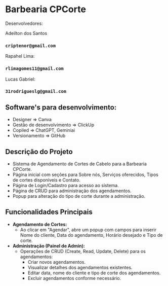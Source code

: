 # Barbearia CPCorte
Desenvolvedores:

Adeilton dos Santos
### ```criptenor@gmail.com```

Rapahel Lima:
### ```rlimagomes11@gmail.com```


Lucas Gabriel:
### ```31rodrigueslg@gmail.com```


## Software's para desenvolvimento:
-  Designer => Canva
-  Gestão de desenvolvimento => ClickUp
- Copiled => ChatGPT, Geminiai
-  Versionamento => GitHub

## Descrição do Projeto
- Sistema de Agendamento de Cortes de Cabelo para a Barbearia CPCorte.
- Página inicial com seções para Sobre nós, Serviços oferecidos, Tipos de cortes disponíveis e Contato.
- Página de Login/Cadastro para acesso ao sistema.
- Página de CRUD para administração dos agendamentos.
- Popup para alteração do tipo de corte durante a administração.

## Funcionalidades Principais
- **Agendamento de Cortes:**
  - Ao clicar em "Agendar", abre um popup com campos para inserir Nome do cliente, Data do agendamento, Horário desejado e Tipo de corte.
- **Administração (Painel de Admin):**
  - Operações de CRUD (Create, Read, Update, Delete) para os agendamentos:
    - Criar novos agendamentos.
    - Visualizar detalhes dos agendamentos existentes.
    - Editar data, nome do cliente e tipo de corte dos agendamentos.
    - Excluir agendamentos conforme necessário.

